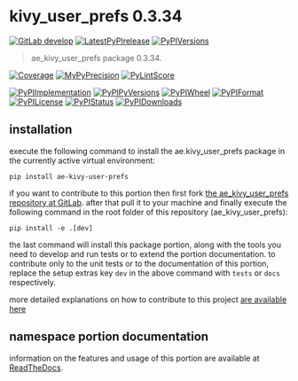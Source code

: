 <!-- THIS FILE IS EXCLUSIVELY MAINTAINED by the project ae.ae V0.3.95 -->
<!-- THIS FILE IS EXCLUSIVELY MAINTAINED by the project aedev.tpl_namespace_root V0.3.14 -->
# kivy_user_prefs 0.3.34

[![GitLab develop](https://img.shields.io/gitlab/pipeline/ae-group/ae_kivy_user_prefs/develop?logo=python)](
    https://gitlab.com/ae-group/ae_kivy_user_prefs)
[![LatestPyPIrelease](
    https://img.shields.io/gitlab/pipeline/ae-group/ae_kivy_user_prefs/release0.3.33?logo=python)](
    https://gitlab.com/ae-group/ae_kivy_user_prefs/-/tree/release0.3.33)
[![PyPIVersions](https://img.shields.io/pypi/v/ae_kivy_user_prefs)](
    https://pypi.org/project/ae-kivy-user-prefs/#history)

>ae_kivy_user_prefs package 0.3.34.

[![Coverage](https://ae-group.gitlab.io/ae_kivy_user_prefs/coverage.svg)](
    https://ae-group.gitlab.io/ae_kivy_user_prefs/coverage/index.html)
[![MyPyPrecision](https://ae-group.gitlab.io/ae_kivy_user_prefs/mypy.svg)](
    https://ae-group.gitlab.io/ae_kivy_user_prefs/lineprecision.txt)
[![PyLintScore](https://ae-group.gitlab.io/ae_kivy_user_prefs/pylint.svg)](
    https://ae-group.gitlab.io/ae_kivy_user_prefs/pylint.log)

[![PyPIImplementation](https://img.shields.io/pypi/implementation/ae_kivy_user_prefs)](
    https://gitlab.com/ae-group/ae_kivy_user_prefs/)
[![PyPIPyVersions](https://img.shields.io/pypi/pyversions/ae_kivy_user_prefs)](
    https://gitlab.com/ae-group/ae_kivy_user_prefs/)
[![PyPIWheel](https://img.shields.io/pypi/wheel/ae_kivy_user_prefs)](
    https://gitlab.com/ae-group/ae_kivy_user_prefs/)
[![PyPIFormat](https://img.shields.io/pypi/format/ae_kivy_user_prefs)](
    https://pypi.org/project/ae-kivy-user-prefs/)
[![PyPILicense](https://img.shields.io/pypi/l/ae_kivy_user_prefs)](
    https://gitlab.com/ae-group/ae_kivy_user_prefs/-/blob/develop/LICENSE.md)
[![PyPIStatus](https://img.shields.io/pypi/status/ae_kivy_user_prefs)](
    https://libraries.io/pypi/ae-kivy-user-prefs)
[![PyPIDownloads](https://img.shields.io/pypi/dm/ae_kivy_user_prefs)](
    https://pypi.org/project/ae-kivy-user-prefs/#files)


## installation


execute the following command to install the
ae.kivy_user_prefs package
in the currently active virtual environment:
 
```shell script
pip install ae-kivy-user-prefs
```

if you want to contribute to this portion then first fork
[the ae_kivy_user_prefs repository at GitLab](
https://gitlab.com/ae-group/ae_kivy_user_prefs "ae.kivy_user_prefs code repository").
after that pull it to your machine and finally execute the
following command in the root folder of this repository
(ae_kivy_user_prefs):

```shell script
pip install -e .[dev]
```

the last command will install this package portion, along with the tools you need
to develop and run tests or to extend the portion documentation. to contribute only to the unit tests or to the
documentation of this portion, replace the setup extras key `dev` in the above command with `tests` or `docs`
respectively.

more detailed explanations on how to contribute to this project
[are available here](
https://gitlab.com/ae-group/ae_kivy_user_prefs/-/blob/develop/CONTRIBUTING.rst)


## namespace portion documentation

information on the features and usage of this portion are available at
[ReadTheDocs](
https://ae.readthedocs.io/en/latest/_autosummary/ae.kivy_user_prefs.html
"ae_kivy_user_prefs documentation").
